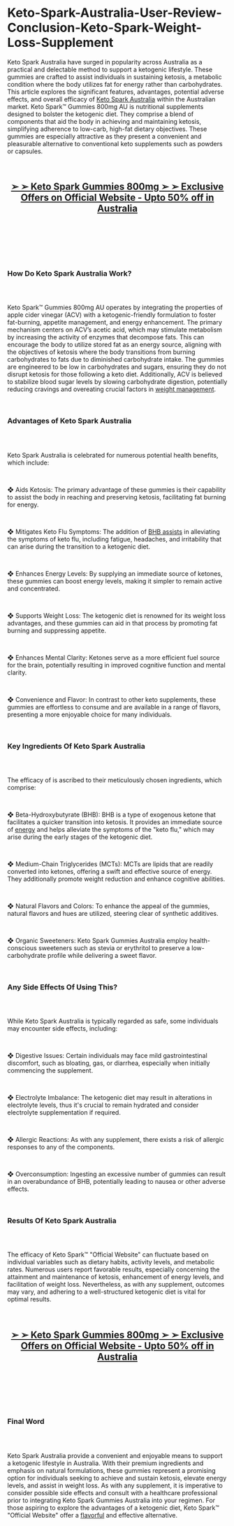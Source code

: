 # Keto-Spark-Australia-User-Review-Conclusion-Keto-Spark-Weight-Loss-Supplement

<p>Keto Spark Australia have surged in popularity across Australia as a practical and delectable method to support a ketogenic lifestyle. These gummies are crafted to assist individuals in sustaining ketosis, a metabolic condition where the body utilizes fat for energy rather than carbohydrates. This article explores the significant features, advantages, potential adverse effects, and overall efficacy of&nbsp;<a href="https://ketosparkau.com/">Keto Spark Australia</a>&nbsp;within the Australian market. Keto Spark&trade; Gummies 800mg AU is nutritional supplements designed to bolster the ketogenic diet. They comprise a blend of components that aid the body in achieving and maintaining ketosis, simplifying adherence to low-carb, high-fat dietary objectives. These gummies are especially attractive as they present a convenient and pleasurable alternative to conventional keto supplements such as powders or capsules.</p>
<p>&nbsp;</p>
<h2 style="text-align: center;"><strong><a href="https://ketosparkau.com/go/checkout/">➢ ➢&nbsp;Keto Spark Gummies 800mg ➢ ➢ Exclusive Offers on Official Website - Upto 50% off in Australia</a></strong></h2>
<h2 style="text-align: center;">&nbsp;</h2>
<p><a href="https://ketosparkau.com/go/checkout/"><img src="https://storage.penzu.com/g/QRXGU9ht5cmRom7e" alt="" /></a></p>
<p>&nbsp;</p>
<h3><strong>How Do Keto Spark Australia Work?</strong></h3>
<h3>&nbsp;</h3>
<p>Keto Spark&trade; Gummies 800mg AU operates by integrating the properties of apple cider vinegar (ACV) with a ketogenic-friendly formulation to foster fat-burning, appetite management, and energy enhancement. The primary mechanism centers on ACV&rsquo;s acetic acid, which may stimulate metabolism by increasing the activity of enzymes that decompose fats. This can encourage the body to utilize stored fat as an energy source, aligning with the objectives of ketosis where the body transitions from burning carbohydrates to fats due to diminished carbohydrate intake. The gummies are engineered to be low in carbohydrates and sugars, ensuring they do not disrupt ketosis for those following a keto diet. Additionally, ACV is believed to stabilize blood sugar levels by slowing carbohydrate digestion, potentially reducing cravings and overeating crucial factors in&nbsp;<a href="https://ketosparks.com/">weight management</a>.</p>
<p>&nbsp;</p>
<h3><strong>Advantages of Keto Spark Australia</strong></h3>
<h3>&nbsp;</h3>
<p>Keto Spark Australia is celebrated for numerous potential health benefits, which include:</p>
<p>&nbsp;</p>
<p>❖&nbsp;Aids Ketosis: The primary advantage of these gummies is their capability to assist the body in reaching and preserving ketosis, facilitating fat burning for energy.</p>
<p>&nbsp;</p>
<p>❖&nbsp;Mitigates Keto Flu Symptoms: The addition of&nbsp;<a href="https://fairybreadfarms.com.au/keto-spark-gummies/">BHB assists</a>&nbsp;in alleviating the symptoms of keto flu, including fatigue, headaches, and irritability that can arise during the transition to a ketogenic diet.</p>
<p>&nbsp;</p>
<p>❖&nbsp;Enhances Energy Levels: By supplying an immediate source of ketones, these gummies can boost energy levels, making it simpler to remain active and concentrated.</p>
<p>&nbsp;</p>
<p>❖&nbsp;Supports Weight Loss: The ketogenic diet is renowned for its weight loss advantages, and these gummies can aid in that process by promoting fat burning and suppressing appetite.</p>
<p>&nbsp;</p>
<p>❖&nbsp;Enhances Mental Clarity: Ketones serve as a more efficient fuel source for the brain, potentially resulting in improved cognitive function and mental clarity.</p>
<p>&nbsp;</p>
<p>❖&nbsp;Convenience and Flavor: In contrast to other keto supplements, these gummies are effortless to consume and are available in a range of flavors, presenting a more enjoyable choice for many individuals.</p>
<p>&nbsp;</p>
<h3><strong>Key Ingredients Of Keto Spark Australia</strong></h3>
<h3>&nbsp;</h3>
<p>The efficacy of is ascribed to their meticulously chosen ingredients, which comprise:</p>
<p>&nbsp;</p>
<p>❖&nbsp;Beta-Hydroxybutyrate (BHB): BHB is a type of exogenous ketone that facilitates a quicker transition into ketosis. It provides an immediate source of&nbsp;<a href="https://sculptmaxxs.com/">energy</a>&nbsp;and helps alleviate the symptoms of the "keto flu," which may arise during the early stages of the ketogenic diet.</p>
<p>&nbsp;</p>
<p>❖&nbsp;Medium-Chain Triglycerides (MCTs): MCTs are lipids that are readily converted into ketones, offering a swift and effective source of energy. They additionally promote weight reduction and enhance cognitive abilities.</p>
<p>&nbsp;</p>
<p>❖&nbsp;Natural Flavors and Colors: To enhance the appeal of the gummies, natural flavors and hues are utilized, steering clear of synthetic additives.</p>
<p>&nbsp;</p>
<p>❖&nbsp;Organic Sweeteners: Keto Spark Gummies Australia employ health-conscious sweeteners such as stevia or erythritol to preserve a low-carbohydrate profile while delivering a sweet flavor.</p>
<p>&nbsp;</p>
<h3><strong>Any Side Effects Of Using This?</strong></h3>
<h3>&nbsp;</h3>
<p>While Keto Spark Australia is typically regarded as safe, some individuals may encounter side effects, including:</p>
<p>&nbsp;</p>
<p>❖&nbsp;Digestive Issues: Certain individuals may face mild gastrointestinal discomfort, such as bloating, gas, or diarrhea, especially when initially commencing the supplement.</p>
<p>&nbsp;</p>
<p>❖&nbsp;Electrolyte Imbalance: The ketogenic diet may result in alterations in electrolyte levels, thus it's crucial to remain hydrated and consider electrolyte supplementation if required.</p>
<p>&nbsp;</p>
<p>❖&nbsp;Allergic Reactions: As with any supplement, there exists a risk of allergic responses to any of the components.</p>
<p>&nbsp;</p>
<p>❖&nbsp;Overconsumption: Ingesting an excessive number of gummies can result in an overabundance of BHB, potentially leading to nausea or other adverse effects.</p>
<p>&nbsp;</p>
<h3><strong>Results Of Keto Spark Australia</strong></h3>
<h3>&nbsp;</h3>
<p>The efficacy of Keto Spark&trade; "Official Website" can fluctuate based on individual variables such as dietary habits, activity levels, and metabolic rates. Numerous users report favorable results, especially concerning the attainment and maintenance of ketosis, enhancement of energy levels, and facilitation of weight loss. Nevertheless, as with any supplement, outcomes may vary, and adhering to a well-structured ketogenic diet is vital for optimal results.</p>
<p>&nbsp;</p>
<h2 style="text-align: center;"><strong><a href="https://ketosparkau.com/go/checkout/">➢ ➢&nbsp;Keto Spark Gummies 800mg ➢ ➢ Exclusive Offers on Official Website - Upto 50% off in Australia</a></strong></h2>
<h2 style="text-align: center;">&nbsp;</h2>
<p><a href="https://ketosparkau.com/go/checkout/"><img src="https://storage.penzu.com/g/XcTXUFwqZffyz2Gg" alt="" /></a></p>
<p>&nbsp;</p>
<h3><strong>Final Word</strong></h3>
<h3>&nbsp;</h3>
<p>Keto Spark Australia provide a convenient and enjoyable means to support a ketogenic lifestyle in Australia. With their premium ingredients and emphasis on natural formulations, these gummies represent a promising option for individuals seeking to achieve and sustain ketosis, elevate energy levels, and assist in weight loss. As with any supplement, it is imperative to consider possible side effects and consult with a healthcare professional prior to integrating Keto Spark Gummies Australia into your regimen. For those aspiring to explore the advantages of a ketogenic diet, Keto Spark&trade; "Official Website" offer a&nbsp;<a href="https://shapeupp.co.uk/">flavorful</a>&nbsp;and effective alternative.</p>
